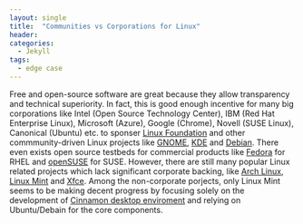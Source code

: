 ```yaml
---
layout: single
title:  "Communities vs Corporations for Linux"
header:
categories: 
  - Jekyll
tags:
  - edge case
---
```

Free and open-source software are great because they allow transparency and technical superiority. In fact, this is good enough incentive for many big corporations like Intel (Open Source Technology Center), IBM (Red Hat Enterprise Linux), Microsoft (Azure), Google (Chrome), Novell (SUSE Linux), Canonical (Ubuntu) etc. to sponser [Linux Foundation](https://www.linuxfoundation.org/membership/members/) and other commmunity-driven Linux projects like [GNOME](https://www.gnome.org/foundation/), [KDE](https://kde.org/donations) and [Debian](https://www.debian.org/partners/). There even exists open source testbeds for commercial products like [Fedora](https://getfedora.org/sponsors/) for RHEL and [openSUSE](https://en.opensuse.org/Sponsors) for SUSE. However, there are still many popular Linux related projects which lack significant corporate backing, like [Arch Linux](https://www.archlinux.org/donate/), [Linux Mint](https://www.linuxmint.com/sponsors.php) and [Xfce](https://simon.shimmerproject.org/2020/06/18/why-bountysource-why/). Among the non-corporate porjects, only Linux Mint seems to be making decent progress by focusing solely on the development of [Cinnamon desktop enviroment](https://cinnamon-spices.linuxmint.com/) and relying on Ubuntu/Debain for the core components.
